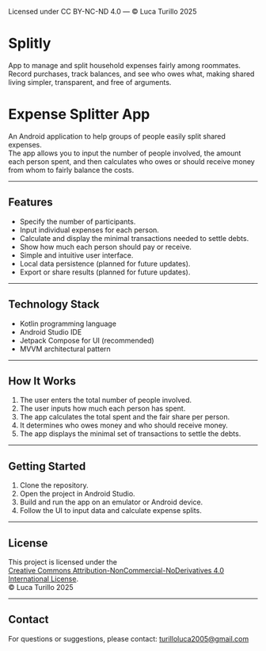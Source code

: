 Licensed under CC BY-NC-ND 4.0 — © Luca Turillo 2025

# Splitly
App to manage and split household expenses fairly among roommates. Record purchases, track balances, and see who owes what, making shared living simpler, transparent, and free of arguments.

# Expense Splitter App

An Android application to help groups of people easily split shared expenses.  
The app allows you to input the number of people involved, the amount each person spent, and then calculates who owes or should receive money from whom to fairly balance the costs.

---

## Features

- Specify the number of participants.
- Input individual expenses for each person.
- Calculate and display the minimal transactions needed to settle debts.
- Show how much each person should pay or receive.
- Simple and intuitive user interface.
- Local data persistence (planned for future updates).
- Export or share results (planned for future updates).

---

## Technology Stack

- Kotlin programming language
- Android Studio IDE
- Jetpack Compose for UI (recommended)
- MVVM architectural pattern

---

## How It Works

1. The user enters the total number of people involved.
2. The user inputs how much each person has spent.
3. The app calculates the total spent and the fair share per person.
4. It determines who owes money and who should receive money.
5. The app displays the minimal set of transactions to settle the debts.

---

## Getting Started

1. Clone the repository.
2. Open the project in Android Studio.
3. Build and run the app on an emulator or Android device.
4. Follow the UI to input data and calculate expense splits.

---

## License

This project is licensed under the  
[Creative Commons Attribution-NonCommercial-NoDerivatives 4.0 International License](https://creativecommons.org/licenses/by-nc-nd/4.0/).  
© Luca Turillo 2025

---

## Contact

For questions or suggestions, please contact: turilloluca2005@gmail.com
